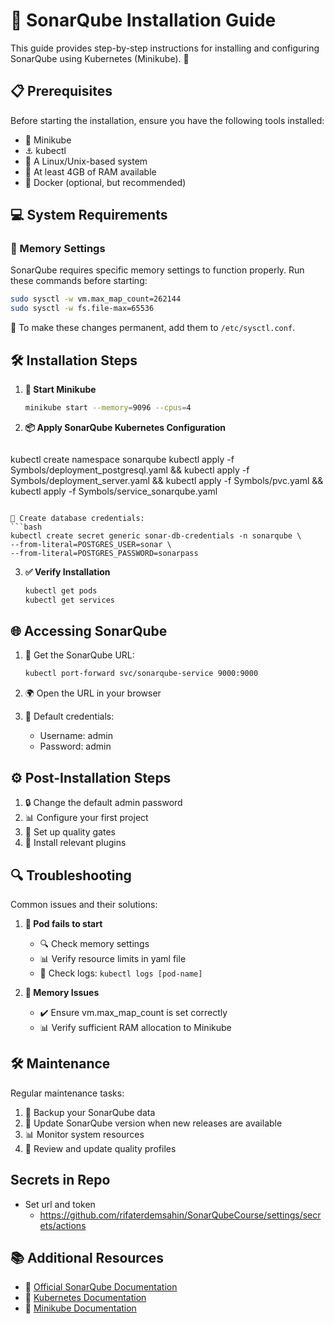 # 🎯 SonarQube Installation Guide

This guide provides step-by-step instructions for installing and configuring SonarQube using Kubernetes (Minikube). 🚀

## 📋 Prerequisites

Before starting the installation, ensure you have the following tools installed:

- 🔄 Minikube
- ⚓ kubectl
- 🐧 A Linux/Unix-based system
- 💾 At least 4GB of RAM available
- 🐳 Docker (optional, but recommended)

## 💻 System Requirements

### 🔧 Memory Settings

SonarQube requires specific memory settings to function properly. Run these commands before starting:

```bash
sudo sysctl -w vm.max_map_count=262144
sudo sysctl -w fs.file-max=65536
```

📝 To make these changes permanent, add them to `/etc/sysctl.conf`.

## 🛠️ Installation Steps

1. **🚀 Start Minikube**
   ```bash
   minikube start --memory=9096 --cpus=4
   ```

2. **📦 Apply SonarQube Kubernetes Configuration**
   ```bash
kubectl create namespace sonarqube
kubectl apply -f Symbols/deployment_postgresql.yaml && kubectl apply -f Symbols/deployment_server.yaml && kubectl apply -f Symbols/pvc.yaml && kubectl apply -f Symbols/service_sonarqube.yaml
   ```

🔐 Create database credentials:
```bash
kubectl create secret generic sonar-db-credentials -n sonarqube \
  --from-literal=POSTGRES_USER=sonar \
  --from-literal=POSTGRES_PASSWORD=sonarpass
```

3. **✅ Verify Installation**
   ```bash
   kubectl get pods
   kubectl get services
   ```

## 🌐 Accessing SonarQube

1. 🔗 Get the SonarQube URL:
   ```bash
   kubectl port-forward svc/sonarqube-service 9000:9000
   ```

2. 🌍 Open the URL in your browser

3. 🔑 Default credentials:
   - Username: admin
   - Password: admin

## ⚙️ Post-Installation Steps

1. 🔒 Change the default admin password
2. 📊 Configure your first project
3. 🎯 Set up quality gates
4. 🔌 Install relevant plugins

## 🔍 Troubleshooting

Common issues and their solutions:

1. **🚫 Pod fails to start**
   - 🔍 Check memory settings
   - 📊 Verify resource limits in yaml file
   - 📝 Check logs: `kubectl logs [pod-name]`

2. **💾 Memory Issues**
   - ✔️ Ensure vm.max_map_count is set correctly
   - 📊 Verify sufficient RAM allocation to Minikube

## 🛠️ Maintenance

Regular maintenance tasks:

1. 💾 Backup your SonarQube data
2. 🔄 Update SonarQube version when new releases are available
3. 📊 Monitor system resources
4. 📝 Review and update quality profiles


## Secrets in Repo
- Set url and token
   - https://github.com/rifaterdemsahin/SonarQubeCourse/settings/secrets/actions

## 📚 Additional Resources

- 📖 [Official SonarQube Documentation](https://docs.sonarqube.org/)
- 🔧 [Kubernetes Documentation](https://kubernetes.io/docs/)
- 🚀 [Minikube Documentation](https://minikube.sigs.k8s.io/docs/)

